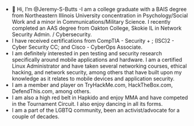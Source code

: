 - 👋 Hi, I’m @Jeremy-S-Butts
-I am a college graduate with a BAIS degree from Northeastern Illinois University concentration in Psychology/Social Work and a minor in Communications/Military Science.  I recently completed an AAS degree from Oakton College, Skokie IL in Network Security Admin. / Cybersecurity.
- I have received certifications from CompTIA - Security + ; (ISC)2 - Cyber Security CC; and Cisco - CyberOps Associate.
- I am definitely interested in pen testing and security research specifically around mobile applications and hardware.  I am a certified Linux Administrator and have taken several networking courses, ethical hacking, and network security, among others that have built upon my knowledge as it relates  to mobile devices and application security.
- I am a member and player on TryHackMe.com, HackTheBox.com, DefendThis.com, among others.
- I am also a high red belt in Hapkido and enjoy MMA and have competed in the Tournament Circuit. I also enjoy dancing in all its forms.
- I am a part of the LGBTQ community, been an activist/advocate for a couple of decades.
